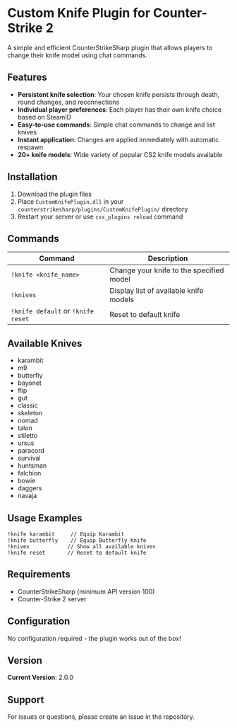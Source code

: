 # Custom Knife Plugin for Counter-Strike 2

A simple and efficient CounterStrikeSharp plugin that allows players to change their knife model using chat commands.

## Features

- **Persistent knife selection**: Your chosen knife persists through death, round changes, and reconnections
- **Individual player preferences**: Each player has their own knife choice based on SteamID
- **Easy-to-use commands**: Simple chat commands to change and list knives
- **Instant application**: Changes are applied immediately with automatic respawn
- **20+ knife models**: Wide variety of popular CS2 knife models available

## Installation

1. Download the plugin files
2. Place `CustomKnifePlugin.dll` in your `counterstrikesharp/plugins/CustomKnifePlugin/` directory
3. Restart your server or use `css_plugins reload` command

## Commands

| Command | Description |
|---------|-------------|
| `!knife <knife_name>` | Change your knife to the specified model |
| `!knives` | Display list of available knife models |
| `!knife default` or `!knife reset` | Reset to default knife |

## Available Knives

- karambit
- m9
- butterfly
- bayonet
- flip
- gut
- classic
- skeleton
- nomad
- talon
- stiletto
- ursus
- paracord
- survival
- huntsman
- falchion
- bowie
- daggers
- navaja

## Usage Examples

```
!knife karambit     // Equip Karambit
!knife butterfly    // Equip Butterfly Knife
!knives            // Show all available knives
!knife reset       // Reset to default knife
```

## Requirements

- CounterStrikeSharp (minimum API version 100)
- Counter-Strike 2 server

## Configuration

No configuration required - the plugin works out of the box!

## Version

**Current Version**: 2.0.0

## Support

For issues or questions, please create an issue in the repository. 